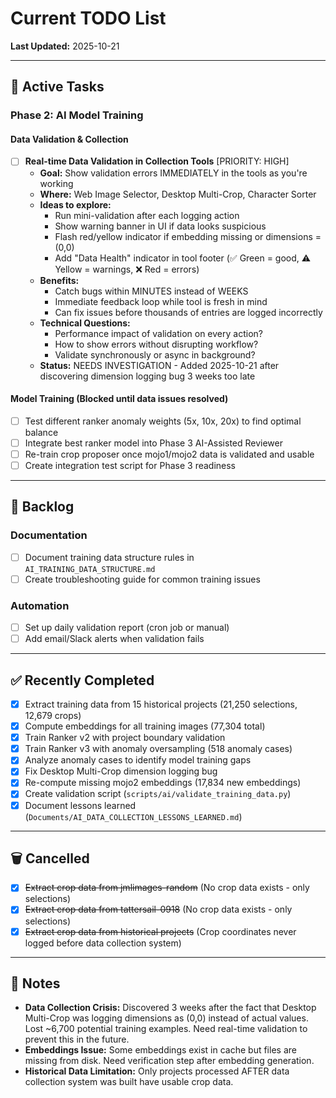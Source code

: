 # Current TODO List

**Last Updated:** 2025-10-21

---

## 🎯 Active Tasks

### Phase 2: AI Model Training

#### Data Validation & Collection
- [ ] **Real-time Data Validation in Collection Tools** [PRIORITY: HIGH]
  - **Goal:** Show validation errors IMMEDIATELY in the tools as you're working
  - **Where:** Web Image Selector, Desktop Multi-Crop, Character Sorter
  - **Ideas to explore:**
    - Run mini-validation after each logging action
    - Show warning banner in UI if data looks suspicious
    - Flash red/yellow indicator if embedding missing or dimensions = (0,0)
    - Add "Data Health" indicator in tool footer (✅ Green = good, ⚠️ Yellow = warnings, ❌ Red = errors)
  - **Benefits:**
    - Catch bugs within MINUTES instead of WEEKS
    - Immediate feedback loop while tool is fresh in mind
    - Can fix issues before thousands of entries are logged incorrectly
  - **Technical Questions:**
    - Performance impact of validation on every action?
    - How to show errors without disrupting workflow?
    - Validate synchronously or async in background?
  - **Status:** NEEDS INVESTIGATION - Added 2025-10-21 after discovering dimension logging bug 3 weeks too late

#### Model Training (Blocked until data issues resolved)
- [ ] Test different ranker anomaly weights (5x, 10x, 20x) to find optimal balance
- [ ] Integrate best ranker model into Phase 3 AI-Assisted Reviewer
- [ ] Re-train crop proposer once mojo1/mojo2 data is validated and usable
- [ ] Create integration test script for Phase 3 readiness

---

## 📅 Backlog

### Documentation
- [ ] Document training data structure rules in `AI_TRAINING_DATA_STRUCTURE.md`
- [ ] Create troubleshooting guide for common training issues

### Automation
- [ ] Set up daily validation report (cron job or manual)
- [ ] Add email/Slack alerts when validation fails

---

## ✅ Recently Completed

- [x] Extract training data from 15 historical projects (21,250 selections, 12,679 crops)
- [x] Compute embeddings for all training images (77,304 total)
- [x] Train Ranker v2 with project boundary validation
- [x] Train Ranker v3 with anomaly oversampling (518 anomaly cases)
- [x] Analyze anomaly cases to identify model training gaps
- [x] Fix Desktop Multi-Crop dimension logging bug
- [x] Re-compute missing mojo2 embeddings (17,834 new embeddings)
- [x] Create validation script (`scripts/ai/validate_training_data.py`)
- [x] Document lessons learned (`Documents/AI_DATA_COLLECTION_LESSONS_LEARNED.md`)

---

## 🗑️ Cancelled

- [x] ~~Extract crop data from jmlimages-random~~ (No crop data exists - only selections)
- [x] ~~Extract crop data from tattersail-0918~~ (No crop data exists - only selections)
- [x] ~~Extract crop data from historical projects~~ (Crop coordinates never logged before data collection system)

---

## 📝 Notes

- **Data Collection Crisis:** Discovered 3 weeks after the fact that Desktop Multi-Crop was logging dimensions as (0,0) instead of actual values. Lost ~6,700 potential training examples. Need real-time validation to prevent this in the future.
- **Embeddings Issue:** Some embeddings exist in cache but files are missing from disk. Need verification step after embedding generation.
- **Historical Data Limitation:** Only projects processed AFTER data collection system was built have usable crop data.
